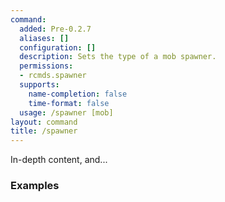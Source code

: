 ```yaml
---
command:
  added: Pre-0.2.7
  aliases: []
  configuration: []
  description: Sets the type of a mob spawner.
  permissions:
  - rcmds.spawner
  supports:
    name-completion: false
    time-format: false
  usage: /spawner [mob]
layout: command
title: /spawner
---
```


In-depth content, and...

### Examples



